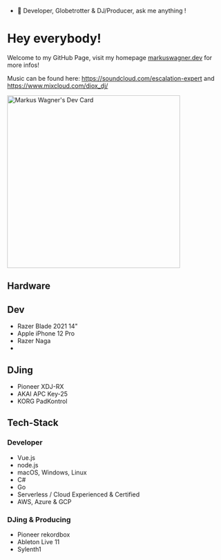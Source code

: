 <!--
**djdiox/djdiox** is a ✨ _special_ ✨ repository because its `README.md` (this file) appears on your GitHub profile.

Here are some ideas to get you started:

- 🔭 I’m currently working on ...
- 🌱 I’m currently learning ...
- 👯 I’m looking to collaborate on ...
- 🤔 I’m looking for help with ...
- 💬 Ask me about ...
- 📫 How to reach me: ...
- 😄 Pronouns: ...
- ⚡ Fun fact: ...
-->
- 💬 Developer, Globetrotter & DJ/Producer, ask me anything !<br />

# Hey everybody!

Welcome to my GitHub Page, visit my homepage [markuswagner.dev](https://markuswagner.dev) for more infos!

Music can be found here: https://soundcloud.com/escalation-expert and https://www.mixcloud.com/diox_dj/

<a href="https://app.daily.dev/CloudCrusader_X"><img src="https://api.daily.dev/devcards/b835fdb47f1d4c9e8abef9ba763cf0d2.png?r=tme" width="400" alt="Markus Wagner's Dev Card"/></a>

## Hardware

## Dev
- Razer Blade 2021 14"
- Apple iPhone 12 Pro
- Razer Naga
- 
## DJing

- Pioneer XDJ-RX
- AKAI APC Key-25
- KORG PadKontrol

## Tech-Stack

### Developer
- Vue.js
- node.js
- macOS, Windows, Linux
- C#
- Go
- Serverless / Cloud Experienced & Certified
- AWS, Azure & GCP

### DJing & Producing

- Pioneer rekordbox
- Ableton Live 11
- Sylenth1
